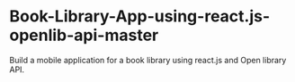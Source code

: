 # Book-Library-App-using-react.js-openlib-api-master
Build a mobile application for a book library using react.js and Open library API. 
